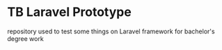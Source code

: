 # TB Laravel Prototype

repository used to test some things on Laravel framework for bachelor's degree work
